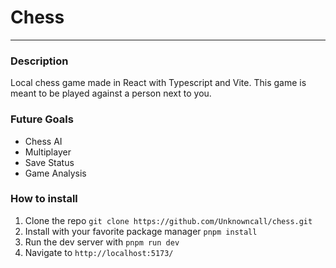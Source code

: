 # Chess
---

### Description

Local chess game made in React with Typescript and Vite. This game is meant to be played against a person next to you.

### Future Goals

- Chess AI
- Multiplayer
- Save Status
- Game Analysis

### How to install

1. Clone the repo `git clone https://github.com/Unknowncall/chess.git`
2. Install with your favorite package manager `pnpm install`
3. Run the dev server with `pnpm run dev`
4. Navigate to `http://localhost:5173/`